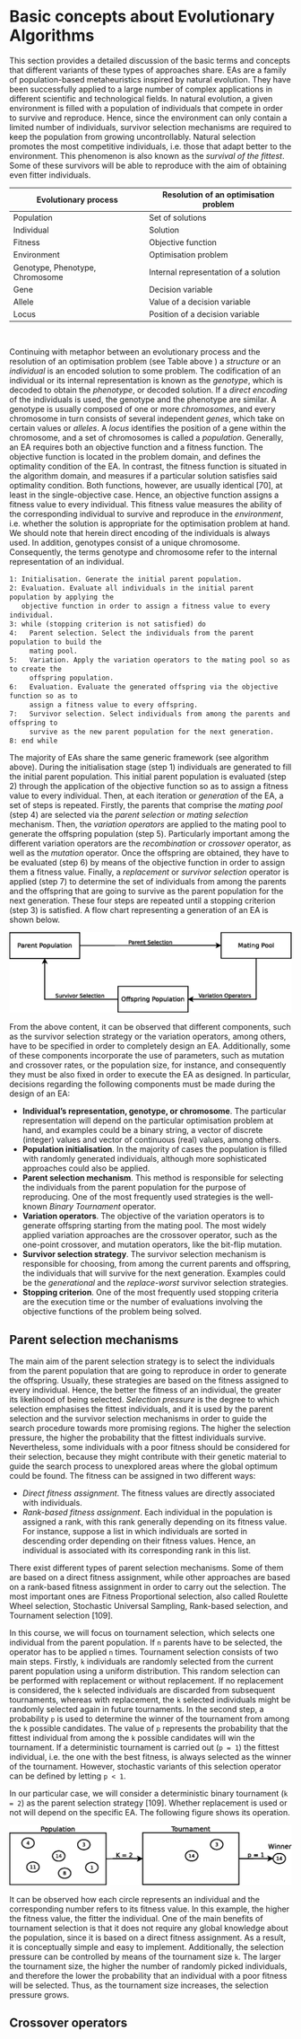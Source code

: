 # Basic concepts about Evolutionary Algorithms

This section provides a detailed discussion of the basic terms and concepts that
different variants of these types of approaches share. EAs are a family of
population-based metaheuristics inspired by natural evolution. They have been
successfully applied to a large number of complex applications in different
scientific and technological fields. In natural evolution, a given environment is
filled with a population of individuals that compete in order to survive and reproduce.
Hence, since the environment can only contain a limited number of individuals, survivor
selection mechanisms are required to keep the population from growing uncontrollably.
Natural selection promotes the most competitive individuals, i.e. those that adapt
better to the environment. This phenomenon is also known as the *survival of the fittest*.
Some of these survivors will be able to reproduce with the aim of obtaining even fitter
individuals.

| **Evolutionary process**       | **Resolution of an optimisation problem** |
| ------------------------------ | ------------------------------------------|
| Population                     | Set of solutions                          |
| Individual                     | Solution                                  |
| Fitness                        | Objective function                        |
| Environment                    | Optimisation problem                      |
| Genotype, Phenotype, Chromosome| Internal representation of a solution     |
| Gene                           | Decision variable                         |
| Allele                         | Value of a decision variable              |
| Locus                          | Position of a decision variable           |

<br/>

Continuing with metaphor between an evolutionary process and the resolution of
an optimisation problem (see Table above ) a *structure* or an *individual* is an encoded
solution to some problem. The codification of an individual or its internal representation
is known as the *genotype*, which is decoded to obtain the *phenotype*, or
decoded solution. If a *direct encoding* of the individuals is used, the genotype and
the phenotype are similar. A genotype is usually composed of one or more *chromosomes*,
and every chromosome in turn consists of several independent *genes*, which
take on certain values or *alleles*. A *locus* identifies the position of a gene within the
chromosome, and a set of chromosomes is called a *population*. Generally, an EA
requires both an objective function and a fitness function. The objective function
is located in the problem domain, and defines the optimality condition of the EA.
In contrast, the fitness function is situated in the algorithm domain, and measures
if a particular solution satisfies said optimality condition. Both functions, however,
are usually identical [70], at least in the single-objective case. Hence, an objective
function assigns a fitness value to every individual. This fitness value measures the
ability of the corresponding individual to survive and reproduce in the *environment*,
i.e. whether the solution is appropriate for the optimisation problem at hand. We
should note that herein direct encoding of the individuals is always used. In addition,
genotypes consist of a unique chromosome. Consequently, the terms genotype and chromosome
refer to the internal representation of an individual.

```text
1: Initialisation. Generate the initial parent population.
2: Evaluation. Evaluate all individuals in the initial parent population by applying the
   objective function in order to assign a fitness value to every individual.
3: while (stopping criterion is not satisfied) do
4:   Parent selection. Select the individuals from the parent population to build the
     mating pool.
5:   Variation. Apply the variation operators to the mating pool so as to create the
     offspring population.
6:   Evaluation. Evaluate the generated offspring via the objective function so as to
     assign a fitness value to every offspring.
7:   Survivor selection. Select individuals from among the parents and offspring to
     survive as the new parent population for the next generation.
8: end while
```

The majority of EAs share the same generic framework (see algorithm above).
During the initialisation stage (step 1) individuals are generated to fill the initial
parent population. This initial parent population is evaluated (step 2) through the
application of the objective function so as to assign a fitness value to every individual.
Then, at each iteration or *generation* of the EA, a set of steps is repeated. Firstly, the
parents that comprise the *mating pool* (step 4) are selected via the *parent selection*
or *mating selection* mechanism. Then, the *variation operators* are applied to the
mating pool to generate the offspring population (step 5). Particularly important
among the different variation operators are the *recombination* or *crossover* operator,
as well as the *mutation* operator. Once the offspring are obtained, they have
to be evaluated (step 6) by means of the objective function in order to assign them
a fitness value. Finally, a *replacement* or *survivor selection* operator is applied
(step 7) to determine the set of individuals from among the parents and the
offspring that are going to survive as the parent population for the next generation.
These four steps are repeated until a stopping criterion (step 3) is satisfied. A flow
chart representing a generation of an EA is shown below.

![Flow chart representing a generation (iteration) of an Evolutionary Algorithm](img/ea_flow.png)

From the above content, it can be observed that different components, such as the
survivor selection strategy or the variation operators, among others, have to be specified
in order to completely design an EA. Additionally, some of these components
incorporate the use of parameters, such as mutation and crossover rates, or the population
size, for instance, and consequently they must be also fixed in order to execute the
EA as designed. In particular, decisions regarding the following components must
be made during the design of an EA:

* **Individual’s representation, genotype, or chromosome**. The particular
representation will depend on the particular optimisation problem at hand, and
examples could be a binary string, a vector of discrete (integer) values and
vector of continuous (real) values, among others.
* **Population initialisation**. In the majority of cases the population is
filled with randomly generated individuals, although more sophisticated
approaches could also be applied.
* **Parent selection mechanism**. This method is responsible for selecting the individuals
from the parent population for the purpose of reproducing. One of the most
frequently used strategies is the  well-known *Binary Tournament* operator.
* **Variation operators**. The objective of the variation operators is to generate
offspring starting from the mating pool. The most widely applied variation approaches
are the crossover operator, such as the one-point crossover, and mutation operators,
like the bit-flip mutation.
* **Survivor selection strategy**. The survivor selection
mechanism is responsible for choosing, from among the current parents
and offspring, the individuals that will survive for the next generation. Examples
could be the *generational* and the *replace-worst* survivor selection strategies.
* **Stopping criterion**. One of the most frequently used stopping criteria are
the execution time or the number of evaluations involving the objective functions
of the problem being solved.

## Parent selection mechanisms

The main aim of the parent selection strategy is to select the individuals from
the parent population that are going to reproduce in order to generate the offspring.
Usually, these strategies are based on the fitness assigned to every individual. Hence,
the better the fitness of an individual, the greater its likelihood of being selected.
*Selection pressure* is the degree to which selection emphasises the fittest individuals,
and it is used by the parent selection and the survivor selection mechanisms in
order to guide the search procedure towards more promising regions. The higher
the selection pressure, the higher the probability that the fittest individuals survive.
Nevertheless, some individuals with a poor fitness should be considered for their
selection, because they might contribute with their genetic material to guide the
search process to unexplored areas where the global optimum could be found. The
fitness can be assigned in two different ways:

* *Direct fitness assignment*. The fitness values are directly associated with individuals.
* *Rank-based fitness assignment*. Each individual in the population is assigned
a rank, with this rank generally depending on its fitness value. For instance,
suppose a list in which individuals are sorted in descending order depending on
their fitness values. Hence, an individual is associated with its corresponding
rank in this list.

There exist different types of parent selection mechanisms. Some of them are based
on a direct fitness assignment, while other approaches are based on a rank-based
fitness assignment in order to carry out the selection. The most important ones
are Fitness Proportional selection, also called Roulette Wheel selection, Stochastic
Universal Sampling, Rank-based selection, and Tournament selection [109].

In this course, we will focus on tournament selection, which selects one individual
from the parent population. If `n` parents have to be selected, the
operator has to be applied `n` times. Tournament selection consists of two main steps.
Firstly, `k` individuals are randomly selected from the current parent population using
a uniform distribution. This random selection can be performed with replacement
or without replacement. If no replacement is considered, the `k` selected individuals
are discarded from subsequent tournaments, whereas with replacement, the `k` selected
individuals might be randomly selected again in future tournaments. In the
second step, a probability `p` is used to determine the winner of the tournament from
among the `k` possible candidates. The value of `p` represents the probability that the
fittest individual from among the `k` possible candidates will win the tournament. If
a deterministic tournament is carried out (`p = 1`) the fittest individual, i.e. the one
with the best fitness, is always selected as the winner of the tournament. However,
stochastic variants of this selection operator can be defined by letting `p < 1`.

In our particular case, we will consider a deterministic binary tournament (`k = 2`)
as the parent selection strategy [109]. Whether replacement is used or not will
depend on the specific EA. The following figure shows its operation.

![Parent selection based on a deterministic binary tournament](img/tournament.png)

It can be observed how each circle represents an individual and the corresponding number
refers to its fitness value. In this example, the higher the fitness value, the fitter
the individual. One of the main benefits of tournament selection is that it does not
require any global knowledge about the population, since it is based on a direct
fitness assignment. As a result, it is conceptually simple and easy to implement.
Additionally, the selection pressure can be controlled by means of the tournament
size `k`. The larger the tournament size, the higher the number of randomly picked
individuals, and therefore the lower the probability that an individual with a poor
fitness will be selected. Thus, as the tournament size increases, the selection
pressure grows.

## Crossover operators
